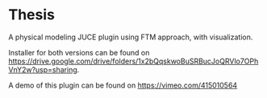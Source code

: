 # Thesis
A physical modeling JUCE plugin using FTM approach, with visualization.

Installer for both versions can be found on https://drive.google.com/drive/folders/1x2bQqskwoBuSRBucJoQRVlo7OPhVnY2w?usp=sharing.

A demo of this plugin can be found on https://vimeo.com/415010564
